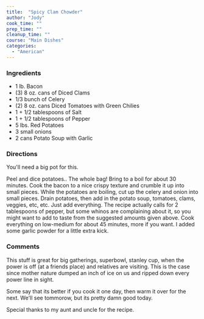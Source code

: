 ```yaml
---
title:  "Spicy Clam Chowder"
author: "Jody"
cook_time: ""
prep_time: ""
cleanup_time: ""
course: "Main Dishes"
categories: 
  - "American"
---
```

### Ingredients

* 1 lb. Bacon
* (3) 8 oz. cans of Diced Clams
* 1/3 bunch of Celery
* (2) 8 oz. cans Diced Tomatoes with Green Chilies
* 1 + 1/2 tablespoons of Salt
* 1 + 1/2 tablespoons of Pepper
* 5 lbs. Red Potatoes
* 3 small onions
* 2 cans Potato Soup with Garlic

### Directions

You'll need a big pot for this.

 Peel and dice potatoes.. The whole bag! Bring to a boil for about 30 minutes. Cook the bacon to a nice crispy texture and crumble it up into small pieces.
 While the potatoes are boiling, cut up the celery and onion into small pieces.
 Drain potatoes, then add in the potato soup, tomatoes, clams, veggies, etc, etc. Just add everything. The recipe actually calls for 2 tablespoons of pepper, but some whinos are complaining about it, so you might want to add to taste from the suggested amounts given above. Cook everything on low-medium for about 45 minutes, more if you want. I added some garlic powder for a little extra kick.
### Comments

This stuff is great for big gatherings, superbowl, stanley cup, when the power is off (at a friends place) and relatives are visiting. This is the case since mother nature dumped an inch of ice on us and ripped down every power line in sight.

 Some say that its better if you cook it one day, then warm it over for the next. We'll see tommorow, but its pretty damn good today.

 Special thanks to my aunt and uncle for the recipe.
